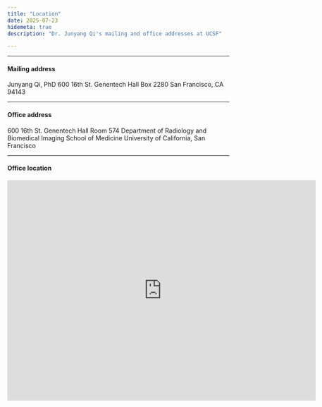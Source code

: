 ```yaml
---
title: "Location"
date: 2025-07-23
hidemeta: true
description: "Dr. Junyang Qi's mailing and office addresses at UCSF"

---
```


---

#### Mailing address

Junyang Qi, PhD
600 16th St. Genentech Hall Box 2280
San Francisco, CA 94143


---

#### Office address

600 16th St. Genentech Hall Room 574
Department of Radiology and Biomedical Imaging
School of Medicine
University of California, San Francisco


---

#### Office location

<iframe src="https://www.google.com/maps/place/Genentech+Hall/@37.7672951,-122.3924635,17z/data=!3m1!4b1!4m6!3m5!1s0x808f7fcf22c08705:0xeaa83e6b468eddf1!8m2!3d37.7672951!4d-122.3924635!16s%2Fg%2F1tdcglpz?authuser=0&entry=ttu&g_ep=EgoyMDI1MDcyMC4wIKXMDSoASAFQAw%3D%3D" 
width="700" height="500" style="border:0;" allowfullscreen="" loading="lazy"></iframe>



